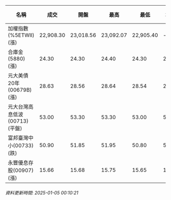 | 名稱 | 成交 | 開盤 | 最高 | 最低 | 均價 | 成交金額(億) | 昨收 | 漲跌幅 | 漲跌 | 總量 | 昨量 | 振幅 |
| -------- | -------- | -------- | -------- |-------- | -------- | -------- |-------- |-------- |-------- | -------- | -------- |-------- |
|加權指數(%5ETWII) (漲)|22,908.30|23,018.56|23,092.07|22,905.40|-|3,310.93|22,832.06|0.33%|76.24|6,166,305|0|0.82%|
|合庫金(5880) (漲)|24.30|24.30|24.40|24.30|24.32|1.14|24.25|0.21%|0.05|4,691|9,844|0.41%|
|元大美債20年(00679B) (漲)|28.63|28.56|28.64|28.54|28.59|7.08|28.40|0.81%|0.23|24,757|37,858|0.35%|
|元大台灣高息低波(00713) (平盤)|53.00|53.30|53.30|53.00|53.10|4.15|53.00|0.00%|0.00|7,823|13,137|0.57%|
|富邦臺灣中小(00733) (跌)|50.90|51.85|51.95|50.80|51.23|0.938|51.85|1.83%|0.95|1,830|958|2.22%|
|永豐優息存股(00907) (漲)|15.66|15.68|15.75|15.65|15.70|0.284|15.65|0.06%|0.01|1,809|2,264|0.64%|
###### 資料更新時間: 2025-01-05 00:10:21